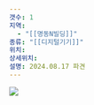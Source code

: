 ```yaml
---
갯수: 1
지역:
  - "[[명동N빌딩]]"
종류: "[[디지털기기]]"
위치: 
상세위치: 
설명: 2024.08.17 파견
---
```

![](http://192.168.50.22/images/240817_IMG_0116.jpg)